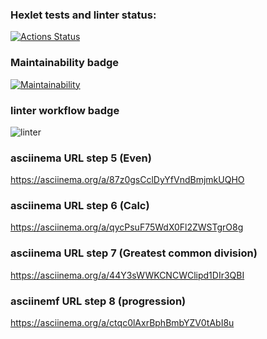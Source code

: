 ### Hexlet tests and linter status:
[![Actions Status](https://github.com/akishev-m/python-project-lvl1/workflows/hexlet-check/badge.svg)](https://github.com/akishev-m/python-project-lvl1/actions)
### Maintainability badge
[![Maintainability](https://api.codeclimate.com/v1/badges/a99a88d28ad37a79dbf6/maintainability)](https://codeclimate.com/github/codeclimate/codeclimate/maintainability)
### linter workflow badge
![linter](https://github.com/akishev-m/python-project-lvl1/actions/workflows/github-lint.yml/badge.svg)
### asciinema URL step 5 (Even)
 https://asciinema.org/a/87z0gsCclDyYfVndBmjmkUQHO
### asciinema URL step 6 (Calc)
https://asciinema.org/a/qycPsuF75WdX0Fl2ZWSTgrO8g
### asciinema URL step 7 (Greatest common division)
https://asciinema.org/a/44Y3sWWKCNCWClipd1DIr3QBI
### asciinemf URL step 8 (progression)
https://asciinema.org/a/ctqc0lAxrBphBmbYZV0tAbI8u

